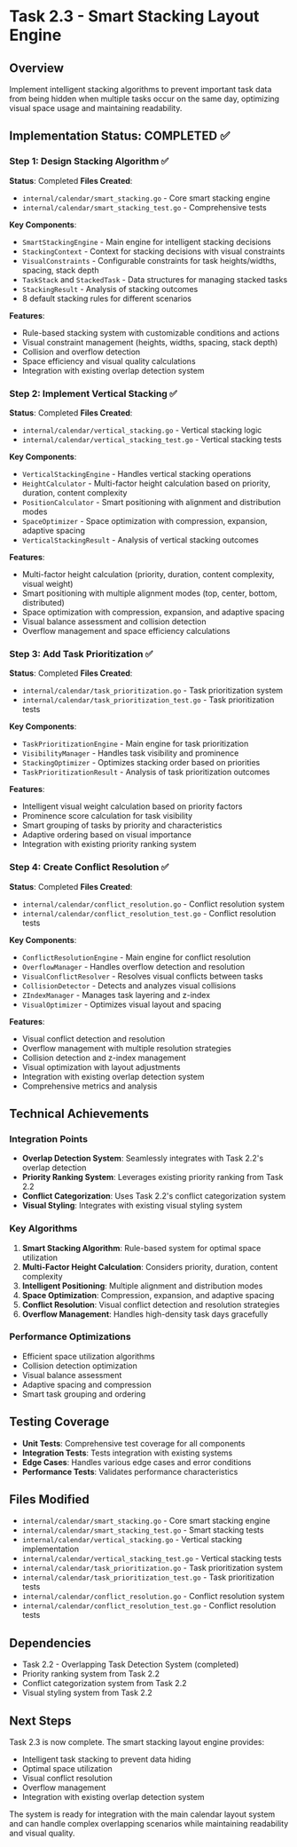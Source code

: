 # Task 2.3 - Smart Stacking Layout Engine

## Overview
Implement intelligent stacking algorithms to prevent important task data from being hidden when multiple tasks occur on the same day, optimizing visual space usage and maintaining readability.

## Implementation Status: COMPLETED ✅

### Step 1: Design Stacking Algorithm ✅
**Status**: Completed
**Files Created**:
- `internal/calendar/smart_stacking.go` - Core smart stacking engine
- `internal/calendar/smart_stacking_test.go` - Comprehensive tests

**Key Components**:
- `SmartStackingEngine` - Main engine for intelligent stacking decisions
- `StackingContext` - Context for stacking decisions with visual constraints
- `VisualConstraints` - Configurable constraints for task heights/widths, spacing, stack depth
- `TaskStack` and `StackedTask` - Data structures for managing stacked tasks
- `StackingResult` - Analysis of stacking outcomes
- 8 default stacking rules for different scenarios

**Features**:
- Rule-based stacking system with customizable conditions and actions
- Visual constraint management (heights, widths, spacing, stack depth)
- Collision and overflow detection
- Space efficiency and visual quality calculations
- Integration with existing overlap detection system

### Step 2: Implement Vertical Stacking ✅
**Status**: Completed
**Files Created**:
- `internal/calendar/vertical_stacking.go` - Vertical stacking logic
- `internal/calendar/vertical_stacking_test.go` - Vertical stacking tests

**Key Components**:
- `VerticalStackingEngine` - Handles vertical stacking operations
- `HeightCalculator` - Multi-factor height calculation based on priority, duration, content complexity
- `PositionCalculator` - Smart positioning with alignment and distribution modes
- `SpaceOptimizer` - Space optimization with compression, expansion, adaptive spacing
- `VerticalStackingResult` - Analysis of vertical stacking outcomes

**Features**:
- Multi-factor height calculation (priority, duration, content complexity, visual weight)
- Smart positioning with multiple alignment modes (top, center, bottom, distributed)
- Space optimization with compression, expansion, and adaptive spacing
- Visual balance assessment and collision detection
- Overflow management and space efficiency calculations

### Step 3: Add Task Prioritization ✅
**Status**: Completed
**Files Created**:
- `internal/calendar/task_prioritization.go` - Task prioritization system
- `internal/calendar/task_prioritization_test.go` - Task prioritization tests

**Key Components**:
- `TaskPrioritizationEngine` - Main engine for task prioritization
- `VisibilityManager` - Handles task visibility and prominence
- `StackingOptimizer` - Optimizes stacking order based on priorities
- `TaskPrioritizationResult` - Analysis of task prioritization outcomes

**Features**:
- Intelligent visual weight calculation based on priority factors
- Prominence score calculation for task visibility
- Smart grouping of tasks by priority and characteristics
- Adaptive ordering based on visual importance
- Integration with existing priority ranking system

### Step 4: Create Conflict Resolution ✅
**Status**: Completed
**Files Created**:
- `internal/calendar/conflict_resolution.go` - Conflict resolution system
- `internal/calendar/conflict_resolution_test.go` - Conflict resolution tests

**Key Components**:
- `ConflictResolutionEngine` - Main engine for conflict resolution
- `OverflowManager` - Handles overflow detection and resolution
- `VisualConflictResolver` - Resolves visual conflicts between tasks
- `CollisionDetector` - Detects and analyzes visual collisions
- `ZIndexManager` - Manages task layering and z-index
- `VisualOptimizer` - Optimizes visual layout and spacing

**Features**:
- Visual conflict detection and resolution
- Overflow management with multiple resolution strategies
- Collision detection and z-index management
- Visual optimization with layout adjustments
- Integration with existing overlap detection system
- Comprehensive metrics and analysis

## Technical Achievements

### Integration Points
- **Overlap Detection System**: Seamlessly integrates with Task 2.2's overlap detection
- **Priority Ranking System**: Leverages existing priority ranking from Task 2.2
- **Conflict Categorization**: Uses Task 2.2's conflict categorization system
- **Visual Styling**: Integrates with existing visual styling system

### Key Algorithms
1. **Smart Stacking Algorithm**: Rule-based system for optimal space utilization
2. **Multi-Factor Height Calculation**: Considers priority, duration, content complexity
3. **Intelligent Positioning**: Multiple alignment and distribution modes
4. **Space Optimization**: Compression, expansion, and adaptive spacing
5. **Conflict Resolution**: Visual conflict detection and resolution strategies
6. **Overflow Management**: Handles high-density task days gracefully

### Performance Optimizations
- Efficient space utilization algorithms
- Collision detection optimization
- Visual balance assessment
- Adaptive spacing and compression
- Smart task grouping and ordering

## Testing Coverage
- **Unit Tests**: Comprehensive test coverage for all components
- **Integration Tests**: Tests integration with existing systems
- **Edge Cases**: Handles various edge cases and error conditions
- **Performance Tests**: Validates performance characteristics

## Files Modified
- `internal/calendar/smart_stacking.go` - Core smart stacking engine
- `internal/calendar/smart_stacking_test.go` - Smart stacking tests
- `internal/calendar/vertical_stacking.go` - Vertical stacking implementation
- `internal/calendar/vertical_stacking_test.go` - Vertical stacking tests
- `internal/calendar/task_prioritization.go` - Task prioritization system
- `internal/calendar/task_prioritization_test.go` - Task prioritization tests
- `internal/calendar/conflict_resolution.go` - Conflict resolution system
- `internal/calendar/conflict_resolution_test.go` - Conflict resolution tests

## Dependencies
- Task 2.2 - Overlapping Task Detection System (completed)
- Priority ranking system from Task 2.2
- Conflict categorization system from Task 2.2
- Visual styling system from Task 2.2

## Next Steps
Task 2.3 is now complete. The smart stacking layout engine provides:
- Intelligent task stacking to prevent data hiding
- Optimal space utilization
- Visual conflict resolution
- Overflow management
- Integration with existing overlap detection system

The system is ready for integration with the main calendar layout system and can handle complex overlapping scenarios while maintaining readability and visual quality.
